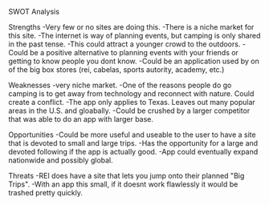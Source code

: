 SWOT Analysis

Strengths
    -Very few or no sites are doing this.
    -There is a niche market for this site.
    -The internet is way of planning events, but camping is only shared in the past tense.
    -This could attract a younger crowd to the outdoors.
    -Could be a positive alternative to planning events with your friends or getting to know people you dont know.
    -Could be an application used by on of the big box stores (rei, cabelas, sports autority, academy, etc.)

Weaknesses
    -very niche market.
    -One of the reasons people do go camping is to get away from technology and reconnect with nature. Could create a conflict. 
    -The app only applies to Texas. Leaves out many popular areas in the U.S. and gloabally.
    -Could be crushed by a larger competitor that was able to do an app with larger base.

Opportunities
    -Could be more useful and useable to the user to have a site that is devoted to small and large trips. 
    -Has the opportunity for a large and devoted following if the app is actually good.
    -App could eventually expand nationwide and possibly global.


Threats
    -REI does have a site that lets you jump onto their planned "Big Trips".
    -With an app this small, if it doesnt work flawlessly it would be trashed pretty quickly.
    










